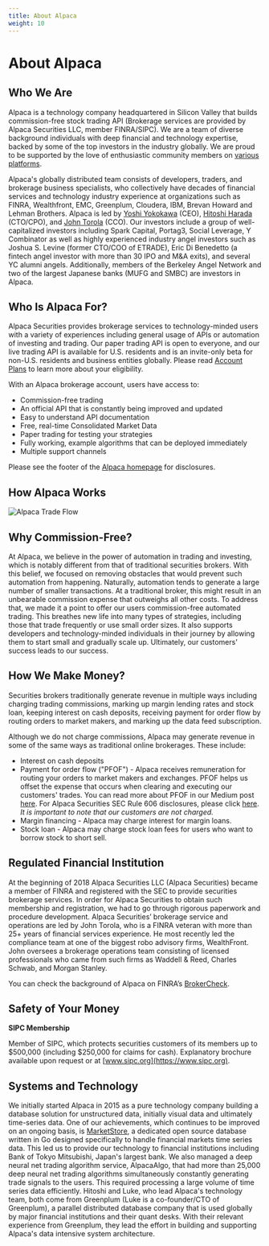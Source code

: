 ```yaml
---
title: About Alpaca
weight: 10
---
```


# About Alpaca

## Who We Are

Alpaca is a technology company headquartered in Silicon Valley that builds commission-free stock trading API (Brokerage services are provided by Alpaca Securities LLC, member FINRA/SIPC). We are a team of diverse background individuals with deep financial and technology expertise, backed by some of the top investors in the industry globally. We are proud to be supported by the love of enthusiastic community members on [various platforms](https://alpaca.markets/community).

Alpaca's globally distributed team consists of developers, traders, and brokerage business specialists, who collectively have decades of
financial services and technology industry experience at organizations such as FINRA, Wealthfront, EMC, Greenplum, Cloudera, IBM, Brevan Howard and Lehman Brothers. Alpaca is led by [Yoshi Yokokawa](https://www.linkedin.com/in/yoshiyokokawa/) (CEO),
[Hitoshi Harada](https://www.linkedin.com/in/hitoshi-harada-02b01425/) (CTO/CPO), and [John Torola](https://www.linkedin.com/in/johnttorola/) (CCO). Our investors include a group of well-capitalized
investors including Spark Capital, Portag3, Social Leverage, Y Combinator as well as highly experienced industry angel investors
such as Joshua S. Levine (former CTO/COO of ETRADE), Eric Di Benedetto (a fintech angel investor with more than 30 IPO and M&A exits),
and several YC alumni angels. Additionally, members of the Berkeley Angel Network and two of the largest Japanese banks (MUFG and SMBC) are
investors in Alpaca.

## Who Is Alpaca For?

Alpaca Securities provides brokerage services to technology-minded users with a variety of experiences including general usage of APIs or automation of investing and trading. Our paper trading API is open to everyone, and our live trading API is available for U.S. residents and is an invite-only beta for non-U.S. residents and business entities globally. Please read [Account Plans](https://alpaca.markets/docs/trading-on-alpaca/account-plans/) to learn more about your eligibility.

With an Alpaca brokerage account, users have access to:

* Commission-free trading
* An official API that is constantly being improved and updated
* Easy to understand API documentation
* Free, real-time Consolidated Market Data
* Paper trading for testing your strategies
* Fully working, example algorithms that can be deployed immediately
* Multiple support channels

Please see the footer of the [Alpaca homepage](https://alpaca.markets/) for disclosures.

## How Alpaca Works

![Alpaca Trade Flow](https://s3.amazonaws.com/docs.alpaca.markets/images/trade-flow4.png)

## Why Commission-Free?

At Alpaca, we believe in the power of automation in trading and investing, which is notably different from that of
traditional securities brokers. With this belief, we focused on removing obstacles that would prevent such automation
from happening. Naturally, automation tends to generate a large number of smaller transactions. At a traditional broker,
this might result in an unbearable commission expense that outweighs all other costs. To address that, we
made it a point to offer our users commission-free automated trading. This breathes new life into many
types of strategies, including those that trade frequently or use small order sizes. It also supports
developers and technology-minded individuals in their journey by allowing them to start small and
gradually scale up. Ultimately, our customers' success leads to our success.

## How We Make Money?

Securities brokers traditionally generate revenue in multiple ways including charging trading commissions, marking
up margin lending rates and stock loan, keeping interest on cash deposits, receiving payment for order flow by routing orders to
market makers, and marking up the data feed subscription.

Although we do not charge commissions, Alpaca may generate revenue in some of the same ways as traditional online
brokerages. These include:

* Interest on cash deposits
* Payment for order flow ("PFOF") - Alpaca receives remuneration for routing your orders to
market makers and exchanges. PFOF helps us offset the expense that occurs when clearing and executing our
customers' trades. You can read more about PFOF in our Medium post
[here](https://medium.com/automation-generation/commission-free-trading-is-it-helping-or-hurting-you-dc5fdc22ca6a).
For Alpaca Securities SEC Rule 606 disclosures, please click [here](https://alpaca.markets/disclosures). *It is important to note that our customers are not charged.*
* Margin financing - Alpaca may charge interest for margin loans.
* Stock loan - Alpaca may charge stock loan fees for users who want to borrow stock to short sell.

## Regulated Financial Institution

At the beginning of 2018 Alpaca Securities LLC (Alpaca Securities) became a member of FINRA and registered
with the SEC to provide securities brokerage services. In order for Alpaca Securities to obtain such
membership and registration, we had to go through rigorous paperwork and procedure development. Alpaca
Securities’ brokerage service and operations are led by John Torola, who is a FINRA veteran with more than
25+ years of financial services experience. He most recently led the compliance team at one of the biggest
robo advisory firms, WealthFront. John oversees a brokerage operations team consisting of licensed
professionals who came from such firms as Waddell & Reed, Charles Schwab, and Morgan Stanley.

You can check the background of Alpaca on FINRA’s [BrokerCheck](https://brokercheck.finra.org/firm/summary/288202).

## Safety of Your Money
**SIPC Membership**

Member of SIPC, which protects securities customers of its members up to $500,000 (including $250,000 for
claims for cash). Explanatory brochure available upon request or at [www.sipc.org](https://www.sipc.org).

## Systems and Technology
We initially started Alpaca in 2015 as a pure technology company building a database solution for unstructured data,
initially visual data and ultimately time-series data. One of our achievements, which continues to be improved on an ongoing basis, is [MarketStore](https://github.com/alpacahq/marketstore), a dedicated open source database written in Go designed
specifically to handle financial markets time series data. This led us to provide our technology to financial
institutions including Bank of Tokyo Mitsubishi, Japan's largest bank. We also managed a deep neural net trading
algorithm service, AlpacaAlgo, that had more than 25,000 deep neural net trading algorithms simultaneously constantly
generating trade signals to the users. This required processing a large volume of time series data efficiently.
Hitoshi and Luke, who lead Alpaca's technology team, both come from Greenplum (Luke is a co-founder/CTO of Greenplum), a parallel distributed database company that is used globally by major financial institutions and their quant desks. With their relevant experience from Greenplum, they lead the effort in building and supporting Alpaca's data intensive system architecture.
